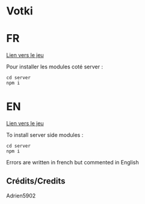 # Votki


# FR
<a href="https://adrien5902.ddns.net/votki/" target="_blank">Lien vers le jeu</a>

Pour installer les modules coté server :
```
cd server
npm i 
```

# EN
<a href="https://adrien5902.ddns.net/votki/" target="_blank">Lien vers le jeu</a>

To install server side modules :
```
cd server
npm i 
```
Errors are written in french but commented in English

## Crédits/Credits
Adrien5902
